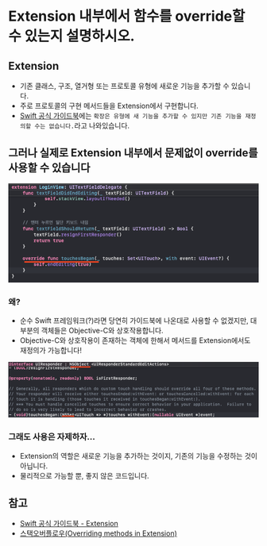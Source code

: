 # Extension 내부에서 함수를 override할 수 있는지 설명하시오.

## Extension
- 기존 클래스, 구조, 열거형 또는 프로토콜 유형에 새로운 기능을 추가할 수 있습니다.
- 주로 프로토콜의 구현 메서드들을 Extension에서 구현합니다.
- [Swift 공식 가이드북](https://docs.swift.org/swift-book/LanguageGuide/Extensions.html)에는 `확장은 유형에 새 기능을 추가할 수 있지만 기존 기능을 재정의할 수는 없습니다.`라고 나와있습니다.

## 그러나 실제로 Extension 내부에서 문제없이 override를 사용할 수 있습니다
![예제1](./override%EA%B0%80%EB%8A%A5%EC%98%88%EC%A0%9C.png)
### 왜?
- 순수 Swift 프레임워크(?)라면 당연히 가이드북에 나온대로 사용할 수 없겠지만, 대부분의 객체들은 Objective-C와 상호작용합니다. 
- Objective-C와 상호작용이 존재하는 객체에 한해서 메서드를 Extension에서도 재정의가 가능합니다!

![예제2](./%EC%98%B5%EC%A0%9DC%EC%83%81%ED%98%B8%EC%9E%91%EC%9A%A9.png)

### 그래도 사용은 자제하자...
- Extension의 역할은 새로운 기능을 추가하는 것이지, 기존의 기능을 수정하는 것이 아닙니다.
- 물리적으로 가능할 뿐, 좋지 않은 코드입니다.

## 참고
- [Swift 공식 가이드북 - Extension](https://docs.swift.org/swift-book/LanguageGuide/Extensions.html)
- [스택오버플로우(Overriding methods in Extension)](https://stackoverflow.com/questions/38213286/overriding-methods-in-swift-extensions/38270173)
